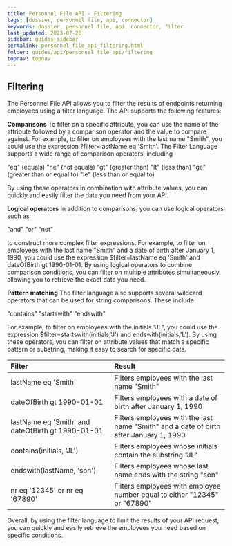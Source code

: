 ```yaml
---
title: Personnel File API - Filtering
tags: [dossier, personnel file, api, connector]
keywords: dossier, personnel file, api, connector, filter
last_updated: 2023-07-26
sidebar: guides_sidebar
permalink: personnel_file_api_filtering.html
folder: guides/api/personnel_file_api/filtering
topnav: topnav
---
```


## Filtering

The Personnel File API allows you to filter the results of endpoints returning employees using a filter language. The API supports the following features:

**Comparisons**
To filter on a specific attribute, you can use the name of the attribute followed by a comparison operator and the value to compare against. For example, to filter on employees with the last name "Smith", you could use the expression ?filter=lastName eq 'Smith'. The Filter Language supports a wide range of comparison operators, including 

"eq" (equals)
"ne" (not equals)
"gt" (greater than)
"lt" (less than)
"ge" (greater than or equal to)
"le" (less than or equal to) 

By using these operators in combination with attribute values, you can quickly and easily filter the data you need from your API.

**Logical operators** 
In addition to comparisons, you can use logical operators such as 

"and"
"or"
"not" 

to construct more complex filter expressions. For example, to filter on employees with the last name "Smith" and a date of birth after January 1, 1990, you could use the expression $filter=lastName eq 'Smith' and dateOfBirth gt 1990-01-01. By using logical operators to combine comparison conditions, you can filter on multiple attributes simultaneously, allowing you to retrieve the exact data you need.

**Pattern matching**
The filter language also supports several wildcard operators that can be used for string comparisons. These include

"contains"
"startswith"
"endswith" 

For example, to filter on employees with the initials "JL", you could use the expression $filter=startswith(initials,'J') and endswith(initials,'L'). By using these operators, you can filter on attribute values that match a specific pattern or substring, making it easy to search for specific data.

| Filter                                            | Result                                                                              |
|:--------------------------------------------------|:---------------------------------------------------------------------------------------|
| lastName eq 'Smith'                               | Filters employees with the last name "Smith"                                           |
| dateOfBirth gt 1990-01-01                         | Filters employees with a date of birth after January 1, 1990                           |
| lastName eq 'Smith' and dateOfBirth gt 1990-01-01	| Filters employees with the last name "Smith" and a date of birth after January 1, 1990 |
| contains(initials, 'JL')                          | Filters employees whose initials contain the substring "JL"                            |
| endswith(lastName, 'son')                         | Filters employees whose last name ends with the string "son"                           |
| nr eq '12345' or nr eq '67890'                    | Filters employees with employee number equal to either "12345" or "67890"              |


Overall, by using the filter language to limit the results of your API request, you can quickly and easily retrieve the employees you need based on specific conditions.
